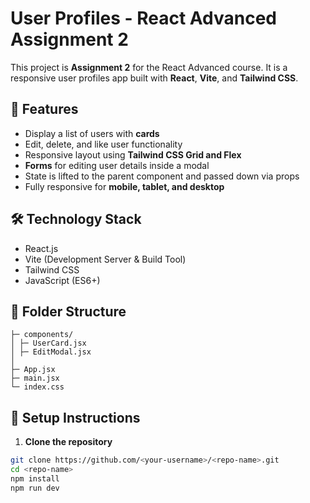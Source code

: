# User Profiles - React Advanced Assignment 2

This project is **Assignment 2** for the React Advanced course. It is a responsive user profiles app built with **React**, **Vite**, and **Tailwind CSS**.

## 🚀 Features

- Display a list of users with **cards**  
- Edit, delete, and like user functionality  
- Responsive layout using **Tailwind CSS Grid and Flex**  
- **Forms** for editing user details inside a modal  
- State is lifted to the parent component and passed down via props  
- Fully responsive for **mobile, tablet, and desktop**  

## 🛠 Technology Stack

- React.js  
- Vite (Development Server & Build Tool)  
- Tailwind CSS  
- JavaScript (ES6+)  

## 📂 Folder Structure

```src/
├─ components/
│ ├─ UserCard.jsx
│ ├─ EditModal.jsx
│ 
├─ App.jsx
├─ main.jsx
└─ index.css
```


## 🔧 Setup Instructions

1. **Clone the repository**

```bash
git clone https://github.com/<your-username>/<repo-name>.git
cd <repo-name>
npm install
npm run dev

